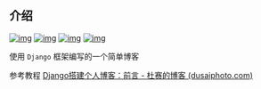 ## 介绍

[![img](https://camo.githubusercontent.com/2b2ace49c4a78cb77e57a663f4ca1d6a6952467ab81321e6b914ff1a2462f6fa/68747470733a2f2f696d672e736869656c64732e696f2f62616467652f707974686f6e2d332e372e302d6f72616e67652e737667)](https://www.python.org/downloads/release/python-370/) [![img](https://camo.githubusercontent.com/51eee0e958628da9b2183361b7a7069f91dd5341c85cba2dcb6e473ebc559e1e/68747470733a2f2f696d672e736869656c64732e696f2f62616467652f646a616e676f2d322e322d677265656e2e737667)](https://docs.djangoproject.com/en/2.1/releases/2.1/) [![img](https://camo.githubusercontent.com/6ff8f27b9d02946d4420683a26186bf55f91ec0a701bedefc1ba5fbbdcbaea56/68747470733a2f2f696d672e736869656c64732e696f2f62616467652f626f6f7473747261702d342e312e332d626c75652e737667)](https://getbootstrap.com/docs/4.1/getting-started/introduction/) [![img](https://camo.githubusercontent.com/77fe8c8f9cfc56b5c08a37ef0c0caf479128581f65d9a0ce9f81cb92151b0304/68747470733a2f2f696d672e736869656c64732e696f2f62616467652f6c6963656e73652d43435f42595f4e435f342e302d3030303030302e737667)](https://creativecommons.org/licenses/by-nc/4.0/)

使用 `Django` 框架编写的一个简单博客

参考教程	[Django搭建个人博客：前言 - 杜赛的博客 (dusaiphoto.com)](https://www.dusaiphoto.com/article/1/) 